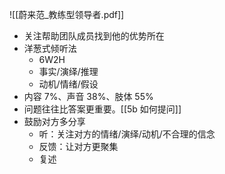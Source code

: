 ![[蔚来范_教练型领导者.pdf]]

* 关注帮助团队成员找到他的优势所在
* 洋葱式倾听法
	* 6W2H
	* 事实/演绎/推理
	* 动机/情绪/假设
* 内容 7%、声音 38%、肢体 55%
* 问题往往比答案更重要。[[5b 如何提问]]
* 鼓励对方多分享
	* 听：关注对方的情绪/演绎/动机/不合理的信念
	* 反馈：让对方更聚集
	* 复述
